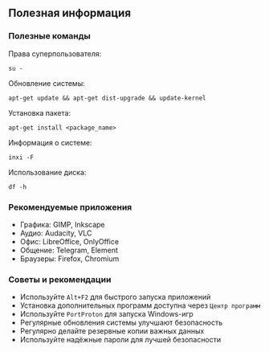 ## Полезная информация

### Полезные команды

Права суперпользователя:

    su -

Обновление системы:

    apt-get update && apt-get dist-upgrade && update-kernel

Установка пакета:

    apt-get install <package_name>

Информация о системе:

    inxi -F

Использование диска:

    df -h

### Рекомендуемые приложения

- Графика: GIMP, Inkscape
- Аудио: Audacity, VLC
- Офис: LibreOffice, OnlyOffice
- Общение: Telegram, Element
- Браузеры: Firefox, Chromium

### Советы и рекомендации

- Используйте `Alt+F2` для быстрого запуска приложений
- Установка дополнительных программ доступна через `Центр программ`
- Используйте `PortProton` для запуска Windows-игр
- Регулярные обновления системы улучшают безопасность
- Регулярно делайте резервные копии важных данных
- Используйте надёжные пароли для лучшей безопасности
